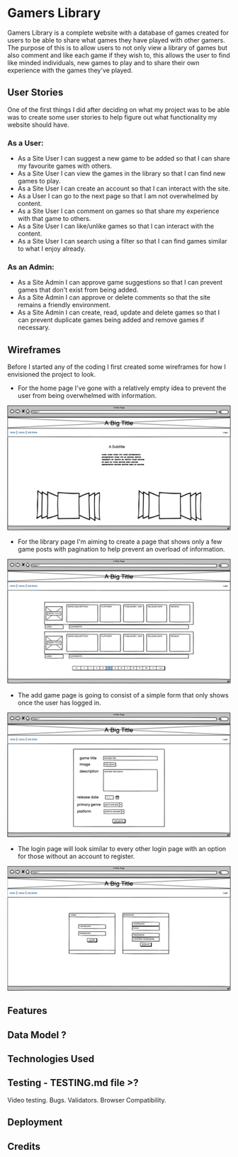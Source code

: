 # Gamers Library
Gamers Library is a complete website with a database of games created for users to be able to share what games they have played with other gamers. The purpose of this is to allow users to not only view a library of games but also comment and like each game if they wish to, this allows the user to find like minded individuals, new games to play and to share their own experience with the games they've played.

## User Stories
One of the first things I did after deciding on what my project was to be able was to create some user stories to help figure out what functionality my website should have.

### As a User:
* As a Site User I can suggest a new game to be added so that I can share my favourite games with others.
* As a Site User I can view the games in the library so that I can find new games to play.
* As a Site User I can create an account so that I can interact with the site.
* As a User I can go to the next page so that I am not overwhelmed by content.
* As a Site User I can comment on games so that share my experience with that game to others.
* As a Site User I can like/unlike games so that I can interact with the content.
* As a Site User I can search using a filter so that I can find games similar to what I enjoy already.

### As an Admin:
* As a Site Admin I can approve game suggestions so that I can prevent games that don't exist from being added.
* As a Site Admin I can approve or delete comments so that the site remains a friendly environment.
* As a Site Admin I can create, read, update and delete games so that I can prevent duplicate games being added and remove games if necessary.

## Wireframes
Before I started any of the coding I first created some wireframes for how I envisioned the project to look.

* For the home page I've gone with a relatively empty idea to prevent the user from being overwhelmed with information.

![Home Page Wireframe](documentation/wireframes/home-wireframe.png)

* For the library page I'm aiming to create a page that shows only a few game posts with pagination to help prevent an overload of information.

![Library Page Wireframe](documentation/wireframes/library-wireframe.png)

* The add game page is going to consist of a simple form that only shows once the user has logged in.

![Add Game Wireframe](documentation/wireframes/add-game-wireframe.png)

* The login page will look similar to every other login page with an option for those without an account to register.

![Login Wireframe](documentation/wireframes/login-wireframe.png)

## Features


## Data Model ?

## Technologies Used

## Testing - TESTING.md file >?
Video testing.
Bugs.
Validators.
Browser Compatibility.

## Deployment

## Credits